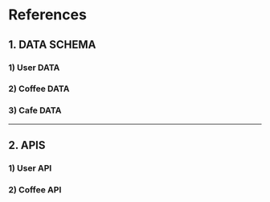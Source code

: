 # References

## 1. DATA SCHEMA

### 1) User DATA


### 2) Coffee DATA


### 3) Cafe DATA

---

## 2. APIS

### 1) User API


### 2) Coffee API


